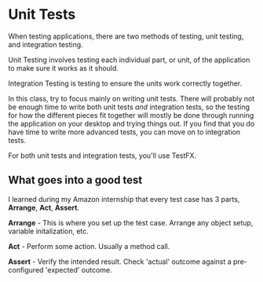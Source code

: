 # Unit Tests

When testing applications, there are two methods of testing, unit testing, and integration testing. 

Unit Testing involves testing each individual part, or unit, of the application to make sure it works as it should. 

Integration Testing is testing to ensure the units work correctly together.

In this class, try to focus mainly on writing unit tests. There will probably not be enough time to write both unit tests *and* integration tests, so the testing for how the different pieces fit together will mostly be done through running the application on your desktop and trying things out. If you find that you do have time to write more advanced tests, you can move on to integration tests.

For both unit tests and integration tests, you'll use TestFX.



## What goes into a good test

I learned during my Amazon internship that every test case has 3 parts, **Arrange**, **Act**, **Assert**. 

**Arrange** - This is where you set up the test case. Arrange any object setup, variable initalization, etc.

**Act** - Perform some action. Usually a method call.

**Assert** - Verify the intended result. Check 'actual' outcome against a pre-configured 'expected' outcome.